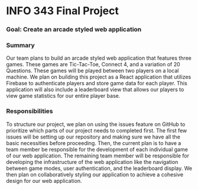 # INFO 343 Final Project
### Goal: Create an arcade styled web application 
### Summary
Our team plans to build an arcade styled web application that features three games. 
These games are Tic-Tac-Toe, Connect 4, and a variation of 20 Questions. These games 
will be played between two players on a local machine. We plan on building this project
as a React application that utilizes Firebase to authenticate players and store game data
for each player. This application will also include a leaderboard view that allows our 
players to view game statistics for our entire player base.

### Responsibilities
To structure our project, we plan on using the issues feature on GitHub to prioritize 
which parts of our project needs to completed first. The first few issues will be setting
up our repository and making sure we have all the basic necessities before proceeding.
Then, the current plan is to have a team member be responsible for the development of each 
individual game of our web application. The remaining team member will be responsible for 
developing the infrastructure of the web application like the navigation between game modes, 
user authentication, and the leaderboard display. We then plan on collaboratively styling
our application to achieve a cohesive design for our web application.